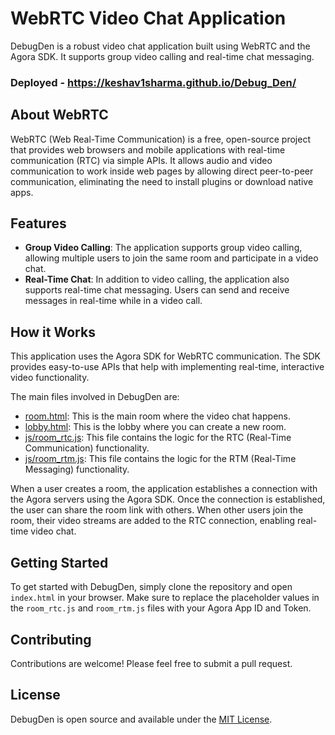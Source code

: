 # WebRTC Video Chat Application

DebugDen is a robust video chat application built using WebRTC and the Agora SDK. It supports group video calling and real-time chat messaging.

### Deployed - https://keshav1sharma.github.io/Debug_Den/

## About WebRTC

WebRTC (Web Real-Time Communication) is a free, open-source project that provides web browsers and mobile applications with real-time communication (RTC) via simple APIs. It allows audio and video communication to work inside web pages by allowing direct peer-to-peer communication, eliminating the need to install plugins or download native apps.

## Features

- **Group Video Calling**: The application supports group video calling, allowing multiple users to join the same room and participate in a video chat.
- **Real-Time Chat**: In addition to video calling, the application also supports real-time chat messaging. Users can send and receive messages in real-time while in a video call.

## How it Works

This application uses the Agora SDK for WebRTC communication. The SDK provides easy-to-use APIs that help with implementing real-time, interactive video functionality.

The main files involved in DebugDen are:

- [room.html](room.html): This is the main room where the video chat happens.
- [lobby.html](lobby.html): This is the lobby where you can create a new room.
- [js/room_rtc.js](js/room_rtc.js): This file contains the logic for the RTC (Real-Time Communication) functionality.
- [js/room_rtm.js](js/room_rtm.js): This file contains the logic for the RTM (Real-Time Messaging) functionality.

When a user creates a room, the application establishes a connection with the Agora servers using the Agora SDK. Once the connection is established, the user can share the room link with others. When other users join the room, their video streams are added to the RTC connection, enabling real-time video chat.

## Getting Started

To get started with DebugDen, simply clone the repository and open `index.html` in your browser. Make sure to replace the placeholder values in the `room_rtc.js` and `room_rtm.js` files with your Agora App ID and Token.

## Contributing

Contributions are welcome! Please feel free to submit a pull request.

## License

DebugDen is open source and available under the [MIT License](LICENSE).
